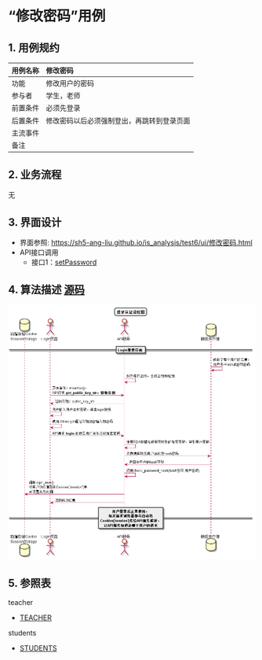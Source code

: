 # “修改密码”用例
## 1. 用例规约

| 用例名称 | 修改密码                                   |
| -------- | :----------------------------------------- |
| 功能     | 修改用户的密码                             |
| 参与者   | 学生，老师                                 |
| 前置条件 | 必须先登录                                 |
| 后置条件 | 修改密码以后必须强制登出，再跳转到登录页面 |
| 主流事件 |                                            |
| 备注     |                                            |

## 2. 业务流程
无

## 3. 界面设计
- 界面参照: https://sh5-ang-liu.github.io/is_analysis/test6/ui/修改密码.html
- API接口调用
    - 接口1：[setPassword](../接口/setPassword.md)

## 4. 算法描述 [源码](../src/登录认证流程图.puml)
![登录认证流程图](../images/登录认证流程图.png)
    
## 5. 参照表
teacher
- [TEACHER](../数据库设计.md/#TEACHERS)

students

- [STUDENTS](..//数据库设计.md/#STUDENTS)